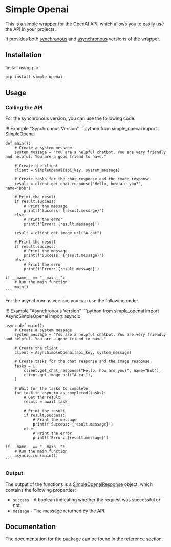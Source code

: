 # Simple Openai

This is a simple wrapper for the OpenAI API, which allows you to easily use the API in your projects.

It provides both [synchronous](/simple_openai/simple_openai/) and [asynchronous](/simple_openai/async_simple_openai/) versions of the wrapper.

## Installation

Install using pip:

```bash
pip install simple-openai
```

## Usage

### Calling the API

For the synchronous version, you can use the following code:

!!! Example "Synchronous Version"
    ```python
    from simple_openai import SimpleOpenai

    def main():
        # Create a system message
        system_message = "You are a helpful chatbot. You are very friendly and helpful. You are a good friend to have."

        # Create the client
        client = SimpleOpenai(api_key, system_message)

        # Create tasks for the chat response and the image response
        result = client.get_chat_response("Hello, how are you?", name="Bob")

        # Print the result
        if result.success:
            # Print the message
            print(f'Success: {result.message}')
        else:
            # Print the error
            print(f'Error: {result.message}')

        result = client.get_image_url("A cat")

        # Print the result
        if result.success:
            # Print the message
            print(f'Success: {result.message}')
        else:
            # Print the error
            print(f'Error: {result.message}')

    if __name__ == "__main__":
        # Run the main function
        main()
    ```

For the asynchronous version, you can use the following code:

!!! Example "Asynchronous Version"
    ```python
    from simple_openai import AsyncSimpleOpenai
    import asyncio

    async def main():
        # Create a system message
        system_message = "You are a helpful chatbot. You are very friendly and helpful. You are a good friend to have."

        # Create the client
        client = AsyncSimpleOpenai(api_key, system_message)

        # Create tasks for the chat response and the image response
        tasks = [
            client.get_chat_response("Hello, how are you?", name="Bob"),
            client.get_image_url("A cat"),
        ]

        # Wait for the tasks to complete
        for task in asyncio.as_completed(tasks):
            # Get the result
            result = await task

            # Print the result
            if result.success:
                # Print the message
                print(f'Success: {result.message}')
            else:
                # Print the error
                print(f'Error: {result.message}')

    if __name__ == "__main__":
        # Run the main function
        asyncio.run(main())
    ```

### Output

The output of the functions is a [SimpleOpenaiResponse](/simple-openai/simple_openai/responses/#src.simple_openai.responses.SimpleOpenaiResponse) object, which contains the following properties:

- `success` - A boolean indicating whether the request was successful or not.
- `message` - The message returned by the API.

## Documentation

The documentation for the package can be found in the reference section.